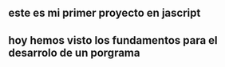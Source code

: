 ## este es mi primer proyecto en jascript
## hoy hemos visto los fundamentos para el desarrolo de un porgrama 